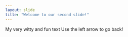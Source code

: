 ```yaml
---
layout: slide
title: "Welcome to our second slide!"
---
```

My very witty and fun text
Use the left arrow to go back!
